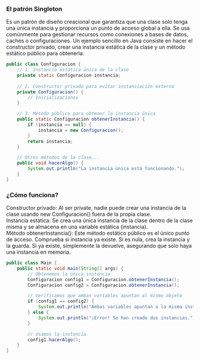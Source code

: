 ### El patrón Singleton   

Es un patrón de diseño creacional que garantiza que una clase solo tenga una única instancia y proporciona un punto de acceso global a ella. Se usa comúnmente para gestionar recursos como conexiones a bases de datos, cachés o configuraciones. Un ejemplo sencillo en Java consiste en hacer el constructor privado, crear una instancia estática de la clase y un método estático público para obtenerla.

```java
public class Configuracion {
    // 1. Instancia estática única de la clase
    private static Configuracion instancia;
    
    // 2. Constructor privado para evitar instanciación externa
    private Configuracion() {
        // Inicializaciones
    }

    // 3. Método público para obtener la instancia única
    public static Configuracion obtenerInstancia() {
        if (instancia == null) {
            instancia = new Configuracion();
        }
        return instancia;
    }

    // Otros métodos de la clase...
    public void hacerAlgo() {
        System.out.println("La instancia única está funcionando.");
    }
}
```
### ¿Cómo funciona?  
Constructor privado: Al ser private, nadie puede crear una instancia de la clase usando new Configuracion() fuera de la propia clase.  
Instancia estática: Se crea una única instancia de la clase dentro de la clase misma y se almacena en una variable estática (instancia).  
Método obtenerInstancia(): Este método estático público es el único punto de acceso. Comprueba si instancia ya existe. Si es nula, crea la instancia y la guarda. Si ya existe, simplemente la devuelve, asegurando que solo haya una instancia en memoria.  

```java
public class Main {
    public static void main(String[] args) {
        // Obtenemos la única instancia
        Configuracion config1 = Configuracion.obtenerInstancia();
        Configuracion config2 = Configuracion.obtenerInstancia();

        // Verificamos que ambas variables apuntan al mismo objeto
        if (config1 == config2) {
            System.out.println("Ambas variables apuntan a la misma instancia.");
        } else {
            System.out.println("¡Error! Se han creado dos instancias.");
        }

        // Usamos la instancia
        config1.hacerAlgo();
    }
}
````
